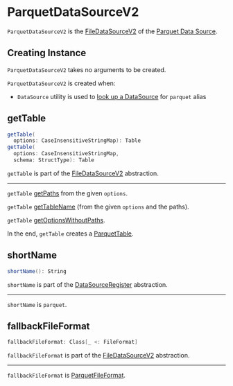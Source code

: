 # ParquetDataSourceV2

`ParquetDataSourceV2` is the [FileDataSourceV2](../FileDataSourceV2.md) of the [Parquet Data Source](index.md).

## Creating Instance

`ParquetDataSourceV2` takes no arguments to be created.

`ParquetDataSourceV2` is created when:

* `DataSource` utility is used to [look up a DataSource](../../DataSource.md#lookupDataSource) for `parquet` alias

## <span id="getTable"> getTable

```scala
getTable(
  options: CaseInsensitiveStringMap): Table
getTable(
  options: CaseInsensitiveStringMap,
  schema: StructType): Table
```

`getTable` is part of the [FileDataSourceV2](../FileDataSourceV2.md#getTable) abstraction.

---

`getTable` [getPaths](#getPaths) from the given `options`.

`getTable` [getTableName](#getTableName) (from the given `options` and the paths).

`getTable` [getOptionsWithoutPaths](#getOptionsWithoutPaths).

In the end, `getTable` creates a [ParquetTable](ParquetTable.md).

## <span id="shortName"> shortName

```scala
shortName(): String
```

`shortName` is part of the [DataSourceRegister](../../DataSourceRegister.md#shortName) abstraction.

---

`shortName` is `parquet`.

## <span id="fallbackFileFormat"> fallbackFileFormat

```scala
fallbackFileFormat: Class[_ <: FileFormat]
```

`fallbackFileFormat` is part of the [FileDataSourceV2](../FileDataSourceV2.md#fallbackFileFormat) abstraction.

---

`fallbackFileFormat` is [ParquetFileFormat](ParquetFileFormat.md).
